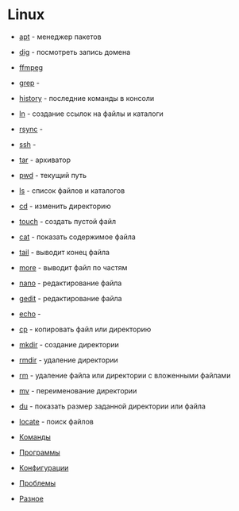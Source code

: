 # Linux

- [apt](apt) - менеджер пакетов
- [dig](dig) - посмотреть запись домена
- [ffmpeg](ffmpeg)
- [grep](grep) -
- [history](history) - последние команды в консоли
- [ln](ln) - создание ссылок на файлы и каталоги
- [rsync](rsync) -
- [ssh](ssh) -
- [tar](tar) - архиватор
- [pwd](pwd) - текущий путь
- [ls](ls) - список файлов и каталогов
- [cd](cd) - изменить директорию
- [touch](touch) - создать пустой файл
- [cat](cat) - показать содержимое файла
- [tail](tail) - выводит конец файла
- [more](more) - выводит файл по частям
- [nano](nano) - редактирование файла
- [gedit](gedit) - редактирование файла
- [echo](echo) -
- [cp](cp) - копировать файл или директорию
- [mkdir](mkdir) - создание директории
- [rmdir](rmdir) - удаление директории
- [rm](rm) - удаление файла или директории с вложенными файлами
- [mv](mv) - переименование директории
- [du](du) - показать размер заданной директории или файла
- [locate](locate) - поиск файлов


- [Команды](command)
- [Программы](soft)
- [Конфигурации](config)
- [Проблемы](trouble)
- [Разное](other)
